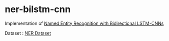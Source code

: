 # ner-bilstm-cnn
Implementation of [Named Entity Recognition with Bidirectional LSTM-CNNs](https://www.aclweb.org/anthology/Q16-1026)

Dataset : [NER Dataset](https://www.kaggle.com/abhinavwalia95/entity-annotated-corpus/data)